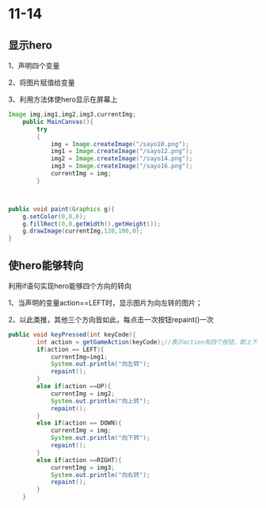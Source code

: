 # 11-14
  
## 显示hero

1、声明四个变量

2、将图片赋值给变量

3、利用方法体使hero显示在屏幕上

```java
Image img,img1,img2,img3,currentImg;
	public MainCanvas(){
		try
		{
			img = Image.createImage("/sayo10.png");
			img1 = Image.createImage("/sayo12.png");
			img2 = Image.createImage("/sayo14.png");
			img3 = Image.createImage("/sayo16.png");
			currentImg = img;
		}



public void paint(Graphics g){
	g.setColor(0,0,0);
	g.fillRect(0,0,getWidth(),getHeight());
	g.drawImage(currentImg,120,100,0);
}
```


## 使hero能够转向

利用if语句实现hero能够四个方向的转向

1、当声明的变量action==LEFT时，显示图片为向左转的图片；

2、以此类推，其他三个方向皆如此，每点击一次按钮repaint()一次




```java
public void keyPressed(int keyCode){
		int action = getGameAction(keyCode);//表示action有四个按钮，即上下左右
		if(action == LEFT){
			currentImg=img1;
			System.out.println("向左转");
			repaint();
		}
		else if(action ==UP){
			currentImg = img2;
			System.out.println("向上转");
			repaint();
		}
		else if(action == DOWN){
			currentImg = img;
			System.out.println("向下转");
			repaint();
		}
		else if(action ==RIGHT){
			currentImg = img3;
			System.out.println("向右转");
			repaint();
		}
	}

```
